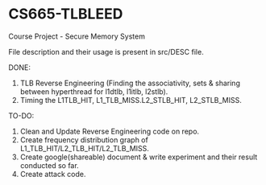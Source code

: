 # CS665-TLBLEED
Course Project - Secure Memory System

File description and their usage is present in src/DESC file.


DONE:
1. TLB Reverse Engineering (Finding the associativity, sets & sharing between hyperthread for l1dtlb, l1itlb, l2stlb).
2. Timing the L1TLB_HIT, L1_TLB_MISS.L2_STLB_HIT, L2_STLB_MISS.

TO-DO:
1. Clean and Update Reverse Engineering  code on repo.
2. Create frequency distribution graph of L1_TLB_HIT/L2_TLB_HIT/L2_TLB_MISS.
3. Create google(shareable) document & write experiment and their result conducted so far.
3. Create attack code.
